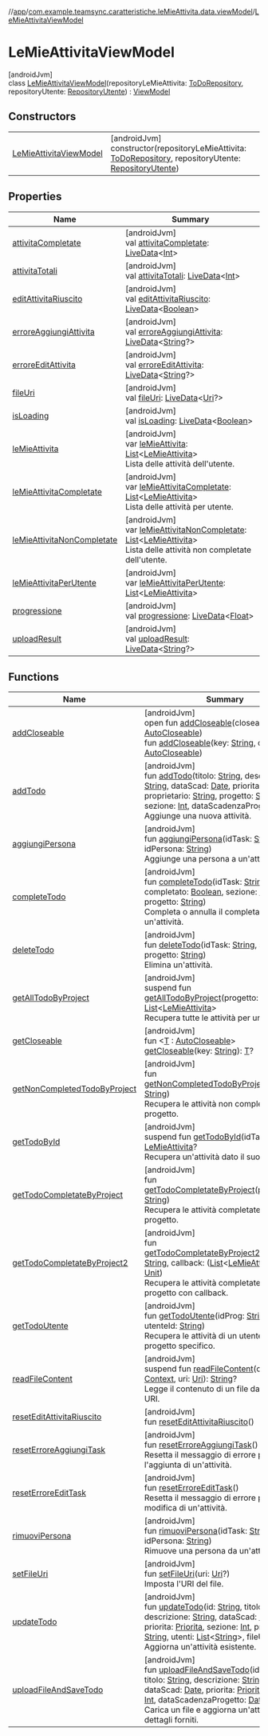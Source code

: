 //[app](../../../index.md)/[com.example.teamsync.caratteristiche.leMieAttivita.data.viewModel](../index.md)/[LeMieAttivitaViewModel](index.md)

# LeMieAttivitaViewModel

[androidJvm]\
class [LeMieAttivitaViewModel](index.md)(repositoryLeMieAttivita: [ToDoRepository](../../com.example.teamsync.caratteristiche.leMieAttivita.data.repository/-to-do-repository/index.md), repositoryUtente: [RepositoryUtente](../../com.example.teamsync.caratteristiche.autentificazione.data.repository/-repository-utente/index.md)) : [ViewModel](https://developer.android.com/reference/kotlin/androidx/lifecycle/ViewModel.html)

## Constructors

| | |
|---|---|
| [LeMieAttivitaViewModel](-le-mie-attivita-view-model.md) | [androidJvm]<br>constructor(repositoryLeMieAttivita: [ToDoRepository](../../com.example.teamsync.caratteristiche.leMieAttivita.data.repository/-to-do-repository/index.md), repositoryUtente: [RepositoryUtente](../../com.example.teamsync.caratteristiche.autentificazione.data.repository/-repository-utente/index.md)) |

## Properties

| Name | Summary |
|---|---|
| [attivitaCompletate](attivita-completate.md) | [androidJvm]<br>val [attivitaCompletate](attivita-completate.md): [LiveData](https://developer.android.com/reference/kotlin/androidx/lifecycle/LiveData.html)&lt;[Int](https://kotlinlang.org/api/latest/jvm/stdlib/kotlin/-int/index.html)&gt; |
| [attivitaTotali](attivita-totali.md) | [androidJvm]<br>val [attivitaTotali](attivita-totali.md): [LiveData](https://developer.android.com/reference/kotlin/androidx/lifecycle/LiveData.html)&lt;[Int](https://kotlinlang.org/api/latest/jvm/stdlib/kotlin/-int/index.html)&gt; |
| [editAttivitaRiuscito](edit-attivita-riuscito.md) | [androidJvm]<br>val [editAttivitaRiuscito](edit-attivita-riuscito.md): [LiveData](https://developer.android.com/reference/kotlin/androidx/lifecycle/LiveData.html)&lt;[Boolean](https://kotlinlang.org/api/latest/jvm/stdlib/kotlin/-boolean/index.html)&gt; |
| [erroreAggiungiAttivita](errore-aggiungi-attivita.md) | [androidJvm]<br>val [erroreAggiungiAttivita](errore-aggiungi-attivita.md): [LiveData](https://developer.android.com/reference/kotlin/androidx/lifecycle/LiveData.html)&lt;[String](https://kotlinlang.org/api/latest/jvm/stdlib/kotlin/-string/index.html)?&gt; |
| [erroreEditAttivita](errore-edit-attivita.md) | [androidJvm]<br>val [erroreEditAttivita](errore-edit-attivita.md): [LiveData](https://developer.android.com/reference/kotlin/androidx/lifecycle/LiveData.html)&lt;[String](https://kotlinlang.org/api/latest/jvm/stdlib/kotlin/-string/index.html)?&gt; |
| [fileUri](file-uri.md) | [androidJvm]<br>val [fileUri](file-uri.md): [LiveData](https://developer.android.com/reference/kotlin/androidx/lifecycle/LiveData.html)&lt;[Uri](https://developer.android.com/reference/kotlin/android/net/Uri.html)?&gt; |
| [isLoading](is-loading.md) | [androidJvm]<br>val [isLoading](is-loading.md): [LiveData](https://developer.android.com/reference/kotlin/androidx/lifecycle/LiveData.html)&lt;[Boolean](https://kotlinlang.org/api/latest/jvm/stdlib/kotlin/-boolean/index.html)&gt; |
| [leMieAttivita](le-mie-attivita.md) | [androidJvm]<br>var [leMieAttivita](le-mie-attivita.md): [List](https://kotlinlang.org/api/latest/jvm/stdlib/kotlin.collections/-list/index.html)&lt;[LeMieAttivita](../../com.example.teamsync.caratteristiche.leMieAttivita.data.model/-le-mie-attivita/index.md)&gt;<br>Lista delle attività dell'utente. |
| [leMieAttivitaCompletate](le-mie-attivita-completate.md) | [androidJvm]<br>var [leMieAttivitaCompletate](le-mie-attivita-completate.md): [List](https://kotlinlang.org/api/latest/jvm/stdlib/kotlin.collections/-list/index.html)&lt;[LeMieAttivita](../../com.example.teamsync.caratteristiche.leMieAttivita.data.model/-le-mie-attivita/index.md)&gt;<br>Lista delle attività per utente. |
| [leMieAttivitaNonCompletate](le-mie-attivita-non-completate.md) | [androidJvm]<br>var [leMieAttivitaNonCompletate](le-mie-attivita-non-completate.md): [List](https://kotlinlang.org/api/latest/jvm/stdlib/kotlin.collections/-list/index.html)&lt;[LeMieAttivita](../../com.example.teamsync.caratteristiche.leMieAttivita.data.model/-le-mie-attivita/index.md)&gt;<br>Lista delle attività non completate dell'utente. |
| [leMieAttivitaPerUtente](le-mie-attivita-per-utente.md) | [androidJvm]<br>var [leMieAttivitaPerUtente](le-mie-attivita-per-utente.md): [List](https://kotlinlang.org/api/latest/jvm/stdlib/kotlin.collections/-list/index.html)&lt;[LeMieAttivita](../../com.example.teamsync.caratteristiche.leMieAttivita.data.model/-le-mie-attivita/index.md)&gt; |
| [progressione](progressione.md) | [androidJvm]<br>val [progressione](progressione.md): [LiveData](https://developer.android.com/reference/kotlin/androidx/lifecycle/LiveData.html)&lt;[Float](https://kotlinlang.org/api/latest/jvm/stdlib/kotlin/-float/index.html)&gt; |
| [uploadResult](upload-result.md) | [androidJvm]<br>val [uploadResult](upload-result.md): [LiveData](https://developer.android.com/reference/kotlin/androidx/lifecycle/LiveData.html)&lt;[String](https://kotlinlang.org/api/latest/jvm/stdlib/kotlin/-string/index.html)?&gt; |

## Functions

| Name | Summary |
|---|---|
| [addCloseable](../../com.example.teamsync.caratteristiche.notifiche.data.viewModel/-view-model-notifiche/index.md#383812252%2FFunctions%2F-912451524) | [androidJvm]<br>open fun [addCloseable](../../com.example.teamsync.caratteristiche.notifiche.data.viewModel/-view-model-notifiche/index.md#383812252%2FFunctions%2F-912451524)(closeable: [AutoCloseable](https://developer.android.com/reference/kotlin/java/lang/AutoCloseable.html))<br>fun [addCloseable](../../com.example.teamsync.caratteristiche.notifiche.data.viewModel/-view-model-notifiche/index.md#1722490497%2FFunctions%2F-912451524)(key: [String](https://kotlinlang.org/api/latest/jvm/stdlib/kotlin/-string/index.html), closeable: [AutoCloseable](https://developer.android.com/reference/kotlin/java/lang/AutoCloseable.html)) |
| [addTodo](add-todo.md) | [androidJvm]<br>fun [addTodo](add-todo.md)(titolo: [String](https://kotlinlang.org/api/latest/jvm/stdlib/kotlin/-string/index.html), descrizione: [String](https://kotlinlang.org/api/latest/jvm/stdlib/kotlin/-string/index.html), dataScad: [Date](https://developer.android.com/reference/kotlin/java/util/Date.html), priorita: [Priorita](../../com.example.teamsync.util/-priorita/index.md), proprietario: [String](https://kotlinlang.org/api/latest/jvm/stdlib/kotlin/-string/index.html), progetto: [String](https://kotlinlang.org/api/latest/jvm/stdlib/kotlin/-string/index.html), sezione: [Int](https://kotlinlang.org/api/latest/jvm/stdlib/kotlin/-int/index.html), dataScadenzaProgetto: [Date](https://developer.android.com/reference/kotlin/java/util/Date.html))<br>Aggiunge una nuova attività. |
| [aggiungiPersona](aggiungi-persona.md) | [androidJvm]<br>fun [aggiungiPersona](aggiungi-persona.md)(idTask: [String](https://kotlinlang.org/api/latest/jvm/stdlib/kotlin/-string/index.html), idPersona: [String](https://kotlinlang.org/api/latest/jvm/stdlib/kotlin/-string/index.html))<br>Aggiunge una persona a un'attività. |
| [completeTodo](complete-todo.md) | [androidJvm]<br>fun [completeTodo](complete-todo.md)(idTask: [String](https://kotlinlang.org/api/latest/jvm/stdlib/kotlin/-string/index.html), completato: [Boolean](https://kotlinlang.org/api/latest/jvm/stdlib/kotlin/-boolean/index.html), sezione: [Int](https://kotlinlang.org/api/latest/jvm/stdlib/kotlin/-int/index.html), progetto: [String](https://kotlinlang.org/api/latest/jvm/stdlib/kotlin/-string/index.html))<br>Completa o annulla il completamento di un'attività. |
| [deleteTodo](delete-todo.md) | [androidJvm]<br>fun [deleteTodo](delete-todo.md)(idTask: [String](https://kotlinlang.org/api/latest/jvm/stdlib/kotlin/-string/index.html), sezione: [Int](https://kotlinlang.org/api/latest/jvm/stdlib/kotlin/-int/index.html), progetto: [String](https://kotlinlang.org/api/latest/jvm/stdlib/kotlin/-string/index.html))<br>Elimina un'attività. |
| [getAllTodoByProject](get-all-todo-by-project.md) | [androidJvm]<br>suspend fun [getAllTodoByProject](get-all-todo-by-project.md)(progetto: [String](https://kotlinlang.org/api/latest/jvm/stdlib/kotlin/-string/index.html)): [List](https://kotlinlang.org/api/latest/jvm/stdlib/kotlin.collections/-list/index.html)&lt;[LeMieAttivita](../../com.example.teamsync.caratteristiche.leMieAttivita.data.model/-le-mie-attivita/index.md)&gt;<br>Recupera tutte le attività per un progetto. |
| [getCloseable](../../com.example.teamsync.caratteristiche.notifiche.data.viewModel/-view-model-notifiche/index.md#1102255800%2FFunctions%2F-912451524) | [androidJvm]<br>fun &lt;[T](../../com.example.teamsync.caratteristiche.notifiche.data.viewModel/-view-model-notifiche/index.md#1102255800%2FFunctions%2F-912451524) : [AutoCloseable](https://developer.android.com/reference/kotlin/java/lang/AutoCloseable.html)&gt; [getCloseable](../../com.example.teamsync.caratteristiche.notifiche.data.viewModel/-view-model-notifiche/index.md#1102255800%2FFunctions%2F-912451524)(key: [String](https://kotlinlang.org/api/latest/jvm/stdlib/kotlin/-string/index.html)): [T](../../com.example.teamsync.caratteristiche.notifiche.data.viewModel/-view-model-notifiche/index.md#1102255800%2FFunctions%2F-912451524)? |
| [getNonCompletedTodoByProject](get-non-completed-todo-by-project.md) | [androidJvm]<br>fun [getNonCompletedTodoByProject](get-non-completed-todo-by-project.md)(progetto: [String](https://kotlinlang.org/api/latest/jvm/stdlib/kotlin/-string/index.html))<br>Recupera le attività non completate per un progetto. |
| [getTodoById](get-todo-by-id.md) | [androidJvm]<br>suspend fun [getTodoById](get-todo-by-id.md)(idTask: [String](https://kotlinlang.org/api/latest/jvm/stdlib/kotlin/-string/index.html)): [LeMieAttivita](../../com.example.teamsync.caratteristiche.leMieAttivita.data.model/-le-mie-attivita/index.md)?<br>Recupera un'attività dato il suo ID. |
| [getTodoCompletateByProject](get-todo-completate-by-project.md) | [androidJvm]<br>fun [getTodoCompletateByProject](get-todo-completate-by-project.md)(progetto: [String](https://kotlinlang.org/api/latest/jvm/stdlib/kotlin/-string/index.html))<br>Recupera le attività completate per un progetto. |
| [getTodoCompletateByProject2](get-todo-completate-by-project2.md) | [androidJvm]<br>fun [getTodoCompletateByProject2](get-todo-completate-by-project2.md)(progetto: [String](https://kotlinlang.org/api/latest/jvm/stdlib/kotlin/-string/index.html), callback: ([List](https://kotlinlang.org/api/latest/jvm/stdlib/kotlin.collections/-list/index.html)&lt;[LeMieAttivita](../../com.example.teamsync.caratteristiche.leMieAttivita.data.model/-le-mie-attivita/index.md)&gt;) -&gt; [Unit](https://kotlinlang.org/api/latest/jvm/stdlib/kotlin/-unit/index.html))<br>Recupera le attività completate per un progetto con callback. |
| [getTodoUtente](get-todo-utente.md) | [androidJvm]<br>fun [getTodoUtente](get-todo-utente.md)(idProg: [String](https://kotlinlang.org/api/latest/jvm/stdlib/kotlin/-string/index.html), utenteId: [String](https://kotlinlang.org/api/latest/jvm/stdlib/kotlin/-string/index.html))<br>Recupera le attività di un utente per un progetto specifico. |
| [readFileContent](read-file-content.md) | [androidJvm]<br>suspend fun [readFileContent](read-file-content.md)(context: [Context](https://developer.android.com/reference/kotlin/android/content/Context.html), uri: [Uri](https://developer.android.com/reference/kotlin/android/net/Uri.html)): [String](https://kotlinlang.org/api/latest/jvm/stdlib/kotlin/-string/index.html)?<br>Legge il contenuto di un file dato il suo URI. |
| [resetEditAttivitaRiuscito](reset-edit-attivita-riuscito.md) | [androidJvm]<br>fun [resetEditAttivitaRiuscito](reset-edit-attivita-riuscito.md)() |
| [resetErroreAggiungiTask](reset-errore-aggiungi-task.md) | [androidJvm]<br>fun [resetErroreAggiungiTask](reset-errore-aggiungi-task.md)()<br>Resetta il messaggio di errore per l'aggiunta di un'attività. |
| [resetErroreEditTask](reset-errore-edit-task.md) | [androidJvm]<br>fun [resetErroreEditTask](reset-errore-edit-task.md)()<br>Resetta il messaggio di errore per la modifica di un'attività. |
| [rimuoviPersona](rimuovi-persona.md) | [androidJvm]<br>fun [rimuoviPersona](rimuovi-persona.md)(idTask: [String](https://kotlinlang.org/api/latest/jvm/stdlib/kotlin/-string/index.html), idPersona: [String](https://kotlinlang.org/api/latest/jvm/stdlib/kotlin/-string/index.html))<br>Rimuove una persona da un'attività. |
| [setFileUri](set-file-uri.md) | [androidJvm]<br>fun [setFileUri](set-file-uri.md)(uri: [Uri](https://developer.android.com/reference/kotlin/android/net/Uri.html)?)<br>Imposta l'URI del file. |
| [updateTodo](update-todo.md) | [androidJvm]<br>fun [updateTodo](update-todo.md)(id: [String](https://kotlinlang.org/api/latest/jvm/stdlib/kotlin/-string/index.html), titolo: [String](https://kotlinlang.org/api/latest/jvm/stdlib/kotlin/-string/index.html), descrizione: [String](https://kotlinlang.org/api/latest/jvm/stdlib/kotlin/-string/index.html), dataScad: [Date](https://developer.android.com/reference/kotlin/java/util/Date.html), priorita: [Priorita](../../com.example.teamsync.util/-priorita/index.md), sezione: [Int](https://kotlinlang.org/api/latest/jvm/stdlib/kotlin/-int/index.html), progetto: [String](https://kotlinlang.org/api/latest/jvm/stdlib/kotlin/-string/index.html), utenti: [List](https://kotlinlang.org/api/latest/jvm/stdlib/kotlin.collections/-list/index.html)&lt;[String](https://kotlinlang.org/api/latest/jvm/stdlib/kotlin/-string/index.html)&gt;, fileUri: [String](https://kotlinlang.org/api/latest/jvm/stdlib/kotlin/-string/index.html)?)<br>Aggiorna un'attività esistente. |
| [uploadFileAndSaveTodo](upload-file-and-save-todo.md) | [androidJvm]<br>fun [uploadFileAndSaveTodo](upload-file-and-save-todo.md)(id: [String](https://kotlinlang.org/api/latest/jvm/stdlib/kotlin/-string/index.html), titolo: [String](https://kotlinlang.org/api/latest/jvm/stdlib/kotlin/-string/index.html), descrizione: [String](https://kotlinlang.org/api/latest/jvm/stdlib/kotlin/-string/index.html), dataScad: [Date](https://developer.android.com/reference/kotlin/java/util/Date.html), priorita: [Priorita](../../com.example.teamsync.util/-priorita/index.md), sezione: [Int](https://kotlinlang.org/api/latest/jvm/stdlib/kotlin/-int/index.html), dataScadenzaProgetto: [Date](https://developer.android.com/reference/kotlin/java/util/Date.html))<br>Carica un file e aggiorna un'attività con i dettagli forniti. |
